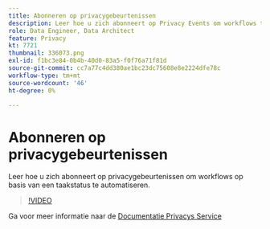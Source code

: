 ```yaml
---
title: Abonneren op privacygebeurtenissen
description: Leer hoe u zich abonneert op Privacy Events om workflows te automatiseren die zijn gebaseerd op een taakstatus.
role: Data Engineer, Data Architect
feature: Privacy
kt: 7721
thumbnail: 336073.png
exl-id: f1bc3e84-0b4b-40d0-83a5-f0f76a71f81d
source-git-commit: cc7a77c4dd380ae1bc23dc75608e8e2224dfe78c
workflow-type: tm+mt
source-wordcount: '46'
ht-degree: 0%

---
```



# Abonneren op privacygebeurtenissen

Leer hoe u zich abonneert op privacygebeurtenissen om workflows op basis van een taakstatus te automatiseren.

>[!VIDEO](https://video.tv.adobe.com/v/336073?quality=12&learn=on)

Ga voor meer informatie naar de [Documentatie Privacys Service](https://experienceleague.adobe.com/docs/experience-platform/privacy/home.html)

